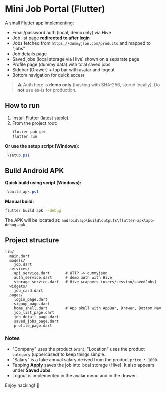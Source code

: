 # Mini Job Portal (Flutter)

A small Flutter app implementing:
- Email/password auth (local, demo only) via Hive
- Job list page **redirected to after login**
- Jobs fetched from `https://dummyjson.com/products` and mapped to "jobs"
- Job details page
- Saved jobs (local storage via Hive) shown on a separate page
- Profile page (dummy data) with total saved jobs
- Sidebar (Drawer) + top bar with avatar and logout
- Bottom navigation for quick access

> ⚠️ Auth here is **demo only** (hashing with SHA-256, stored locally). Do **not** use as-is for production.

## How to run

1. Install Flutter (latest stable).
2. From the project root:
   ```bash
   flutter pub get
   flutter run
   ```

**Or use the setup script (Windows):**
```powershell
.\setup.ps1
```

## Build Android APK

**Quick build using script (Windows):**
```powershell
.\build_apk.ps1
```

**Manual build:**
```bash
flutter build apk --debug
```

The APK will be located at: `android\app\build\outputs\flutter-apk\app-debug.apk`

## Project structure

```
lib/
  main.dart
  models/
    job.dart
  services/
    api_service.dart       # HTTP -> dummyjson
    auth_service.dart      # demo auth with Hive
    storage_service.dart   # Hive wrappers (users/session/savedJobs)
  widgets/
    job_card.dart
  pages/
    login_page.dart
    signup_page.dart
    home_shell.dart        # App shell with AppBar, Drawer, Bottom Nav
    job_list_page.dart
    job_detail_page.dart
    saved_jobs_page.dart
    profile_page.dart
```

### Notes

- "Company" uses the product `brand`, "Location" uses the product `category` (uppercased) to keep things simple.
- "Salary" is a fake annual salary derived from the product `price * 1000`.
- Tapping **Apply** saves the job into local storage (Hive). It also appears under **Saved Jobs**.
- Logout is implemented in the avatar menu and in the drawer.

Enjoy hacking! 🎯
